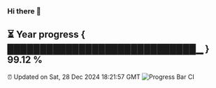 ### Hi there 👋
⏳ Year progress { █████████████████████████████▁ } 99.12 %
---
⏰ Updated on Sat, 28 Dec 2024 18:21:57 GMT
![Progress Bar CI](https://github.com/liununu/liununu/workflows/Progress%20Bar%20CI/badge.svg)
